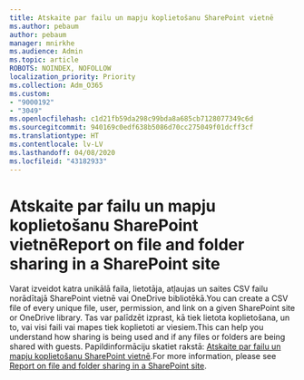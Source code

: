 ```yaml
---
title: Atskaite par failu un mapju koplietošanu SharePoint vietnē
ms.author: pebaum
author: pebaum
manager: mnirkhe
ms.audience: Admin
ms.topic: article
ROBOTS: NOINDEX, NOFOLLOW
localization_priority: Priority
ms.collection: Adm_O365
ms.custom:
- "9000192"
- "3049"
ms.openlocfilehash: c1d21fb59da298c99bda8a685cb7128077349c6d
ms.sourcegitcommit: 940169c0edf638b5086d70cc275049f01dcff3cf
ms.translationtype: HT
ms.contentlocale: lv-LV
ms.lasthandoff: 04/08/2020
ms.locfileid: "43182933"
---
```

# <a name="report-on-file-and-folder-sharing-in-a-sharepoint-site"></a><span data-ttu-id="8da6c-102">Atskaite par failu un mapju koplietošanu SharePoint vietnē</span><span class="sxs-lookup"><span data-stu-id="8da6c-102">Report on file and folder sharing in a SharePoint site</span></span>

<span data-ttu-id="8da6c-103">Varat izveidot katra unikālā faila, lietotāja, atļaujas un saites CSV failu norādītajā SharePoint vietnē vai OneDrive bibliotēkā.</span><span class="sxs-lookup"><span data-stu-id="8da6c-103">You can create a CSV file of every unique file, user, permission, and link on a given SharePoint site or OneDrive library.</span></span> <span data-ttu-id="8da6c-104">Tas var palīdzēt izprast, kā tiek lietota koplietošana, un to, vai visi faili vai mapes tiek koplietoti ar viesiem.</span><span class="sxs-lookup"><span data-stu-id="8da6c-104">This can help you understand how sharing is being used and if any files or folders are being shared with guests.</span></span> <span data-ttu-id="8da6c-105">Papildinformāciju skatiet rakstā: [Atskaite par failu un mapju koplietošanu SharePoint vietnē](https://docs.microsoft.com/sharepoint/sharing-reports).</span><span class="sxs-lookup"><span data-stu-id="8da6c-105">For more information, please see [Report on file and folder sharing in a SharePoint site](https://docs.microsoft.com/sharepoint/sharing-reports).</span></span>
